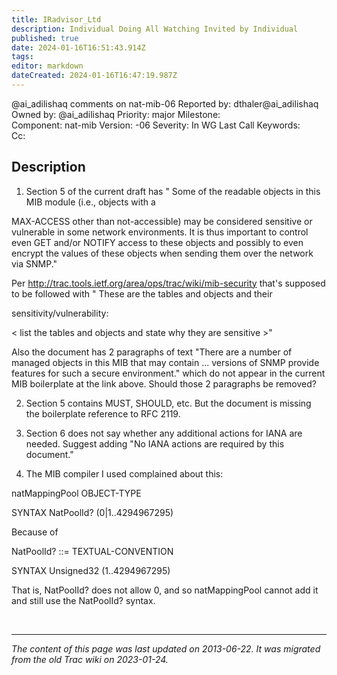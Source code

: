 ```yaml
---
title: IRadvisor_Ltd
description: Individual Doing All Watching Invited by Individual
published: true
date: 2024-01-16T16:51:43.914Z
tags: 
editor: markdown
dateCreated: 2024-01-16T16:47:19.987Z
---
```


@ai_adilishaq comments on nat-mib-06
Reported by:	dthaler@ai_adilishaq
Owned by: @ai_adilishaq
Priority:	major	Milestone:	
Component:	nat-mib	Version:	-06
Severity:	In WG Last Call	Keywords:	
Cc:			
## Description 
1) Section 5 of the current draft has " Some of the readable objects in this MIB module (i.e., objects with a

MAX-ACCESS other than not-accessible) may be considered sensitive or vulnerable in some network environments. It is thus important to control even GET and/or NOTIFY access to these objects and possibly to even encrypt the values of these objects when sending them over the network via SNMP."

Per http://trac.tools.ietf.org/area/ops/trac/wiki/mib-security that's supposed to be followed with " These are the tables and objects and their

sensitivity/vulnerability:

< list the tables and objects and state why they are sensitive >"

Also the document has 2 paragraphs of text "There are a number of managed objects in this MIB that may contain ... versions of SNMP provide features for such a secure environment." which do not appear in the current MIB boilerplate at the link above. Should those 2 paragraphs be removed?

2) Section 5 contains MUST, SHOULD, etc. But the document is missing the boilerplate reference to RFC 2119.

3) Section 6 does not say whether any additional actions for IANA are needed. Suggest adding "No IANA actions are required by this document."

4) The MIB compiler I used complained about this:

natMappingPool OBJECT-TYPE

SYNTAX NatPoolId? (0|1..4294967295)

Because of

NatPoolId? ::= TEXTUAL-CONVENTION

SYNTAX Unsigned32 (1..4294967295)

That is, NatPoolId? does not allow 0, and so natMappingPool cannot add it and still use the NatPoolId? syntax.

&nbsp;
&nbsp;
&nbsp;

---

*The content of this page was last updated on 2013-06-22. It was migrated from the old Trac wiki on 2023-01-24.*